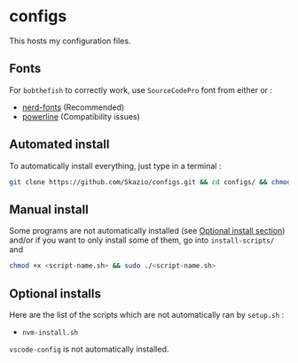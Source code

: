 # configs

This hosts my configuration files.

## Fonts

For `bobthefish` to correctly work, use `SourceCodePro` font from either or :

- [nerd-fonts](https://github.com/ryanoasis/nerd-fonts/tree/master/patched-fonts/SourceCodePro/Regular) (Recommended)
- [powerline](https://github.com/powerline/fonts/tree/master/SourceCodePro) (Compatibility issues)

## Automated install

To automatically install everything, just type in a terminal :

```bash
git clone https://github.com/Skazio/configs.git && cd configs/ && chmod +x setup.sh && sudo ./setup.sh
```

## Manual install

Some programs are not automatically installed (see [Optional install section](#optional-install)) and/or if you want to only install some of them, go into `install-scripts/` and

```bash
chmod +x <script-name.sh> && sudo ./<script-name.sh>
```

## Optional installs

Here are the list of the scripts which are not automatically ran by `setup.sh` :

- `nvm-install.sh`

`vscode-config` is not automatically installed.
